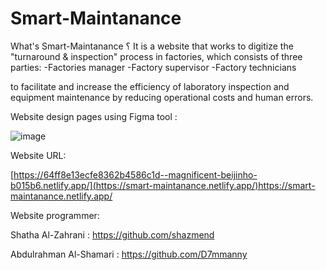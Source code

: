 # Smart-Maintanance
What's Smart-Maintanance ؟
It is a website that works to digitize the "turnaround & inspection" process in factories, which consists of three parties:
-Factories manager
-Factory supervisor
-Factory technicians

to facilitate and increase the efficiency of laboratory inspection and equipment maintenance by reducing operational costs and human errors.


Website design pages using Figma tool :

![image](https://github.com/D7mmanny/Smart-Maintanance/assets/107875162/859aa6cb-40b4-46d3-b808-3f812d640c73)

Website URL:

[https://64ff8e13ecfe8362b4586c1d--magnificent-beijinho-b015b6.netlify.app/](https://smart-maintanance.netlify.app/)https://smart-maintanance.netlify.app/

Website programmer:


Shatha Al-Zahrani : https://github.com/shazmend


Abdulrahman Al-Shamari : https://github.com/D7mmanny
